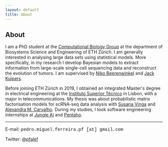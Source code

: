 ```yaml
---
layout: default
title: About
---
```


## About

I am a PhD student at the [Computational Biology Group](https://bsse.ethz.ch/cbg) at the department of Biosystems Science and Engineering of ETH Zürich. I am generally interested in analysing large data sets using statistical models. More specifically, in my research I develop Bayesian models to extract information from large-​scale single-​cell sequencing data and reconstruct the evolution of tumors. I am supervised by [Niko Beerenwinkel](https://bsse.ethz.ch/cbg/group/people/person-detail.MTQ5NDE3.TGlzdC81MTYsOTQ0ODM3Mzc2.html) and [Jack Kuipers](https://bsse.ethz.ch/cbg/group/people/person-detail.MjA3Mjc0.TGlzdC81MTYsOTQ0ODM3Mzc2.html).

Before joining ETH Zürich in 2019, I obtained an integrated Master's degree in electrical engineering at the [Instituto Superior Técnico](https://tecnico.ulisboa.pt/en/) in Lisbon, with a major in telecommunications. My thesis was about probabilistic matrix factorisation models for scRNA-seq data analysis with [Susana Vinga](http://web.ist.utl.pt/susanavinga/) and [Alexandra M. Carvalho](http://www.lx.it.pt/~asmc/). During my studies, I took software engineering internships at [Jungle AI](https://www.jungle.ai/) and [Pentaho](https://www.hitachivantara.com/en-us/products/data-management-analytics.html).

---

E-mail: <span style="font-family:courier">pedro.miguel.ferreira.pf [at] gmail.com</span>

Twitter: [@pfalef](https://twitter.com/pfalef)

